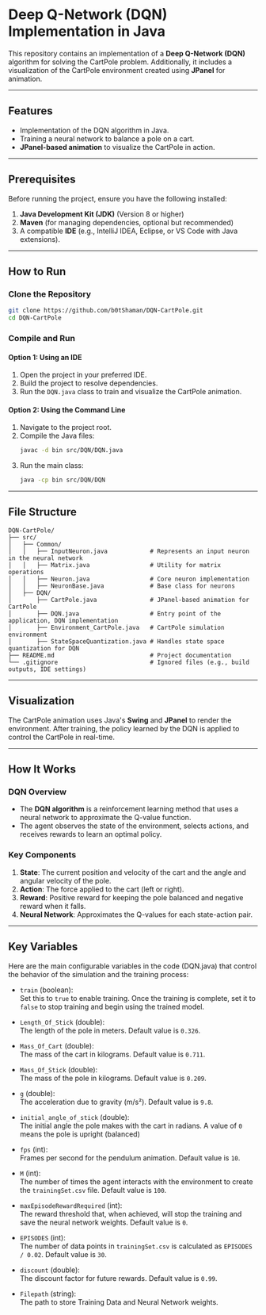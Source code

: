 # Deep Q-Network (DQN) Implementation in Java

This repository contains an implementation of a **Deep Q-Network (DQN)** algorithm for solving the CartPole problem. Additionally, it includes a visualization of the CartPole environment created using **JPanel** for animation.

---

## Features
- Implementation of the DQN algorithm in Java.
- Training a neural network to balance a pole on a cart.
- **JPanel-based animation** to visualize the CartPole in action.

---

## Prerequisites

Before running the project, ensure you have the following installed:

1. **Java Development Kit (JDK)** (Version 8 or higher)
2. **Maven** (for managing dependencies, optional but recommended)
3. A compatible **IDE** (e.g., IntelliJ IDEA, Eclipse, or VS Code with Java extensions).

---

## How to Run

### Clone the Repository
```bash
git clone https://github.com/b0tShaman/DQN-CartPole.git
cd DQN-CartPole
```

### Compile and Run

#### Option 1: Using an IDE
1. Open the project in your preferred IDE.
2. Build the project to resolve dependencies.
3. Run the `DQN.java` class to train and visualize the CartPole animation.

#### Option 2: Using the Command Line
1. Navigate to the project root.
2. Compile the Java files:
   ```bash
   javac -d bin src/DQN/DQN.java
   ```
3. Run the main class:
   ```bash
   java -cp bin src/DQN/DQN
   ```

---

## File Structure
```
DQN-CartPole/
├── src/
│   ├── Common/
│   │   ├── InputNeuron.java            # Represents an input neuron in the neural network
│   │   ├── Matrix.java                 # Utility for matrix operations
│   │   ├── Neuron.java                 # Core neuron implementation
│   │   ├── NeuronBase.java             # Base class for neurons
│   ├── DQN/
│       ├── CartPole.java               # JPanel-based animation for CartPole
│       ├── DQN.java                    # Entry point of the application, DQN implementation
│       ├── Environment_CartPole.java   # CartPole simulation environment
│       ├── StateSpaceQuantization.java # Handles state space quantization for DQN
├── README.md                           # Project documentation
└── .gitignore                          # Ignored files (e.g., build outputs, IDE settings)
```

---

## Visualization

The CartPole animation uses Java's **Swing** and **JPanel** to render the environment. After training, the policy learned by the DQN is applied to control the CartPole in real-time.

---

## How It Works

### DQN Overview
- The **DQN algorithm** is a reinforcement learning method that uses a neural network to approximate the Q-value function.
- The agent observes the state of the environment, selects actions, and receives rewards to learn an optimal policy.

### Key Components
1. **State**: The current position and velocity of the cart and the angle and angular velocity of the pole.
2. **Action**: The force applied to the cart (left or right).
3. **Reward**: Positive reward for keeping the pole balanced and negative reward when it falls.
4. **Neural Network**: Approximates the Q-values for each state-action pair.

---

## Key Variables

Here are the main configurable variables in the code (DQN.java) that control the behavior of the simulation and the training process:

- `train` (boolean):  
  Set this to `true` to enable training. Once the training is complete, set it to `false` to stop training and begin using the trained model.

- `Length_Of_Stick` (double):  
  The length of the pole in meters. Default value is `0.326`.

- `Mass_Of_Cart` (double):  
  The mass of the cart in kilograms. Default value is `0.711`.

- `Mass_Of_Stick` (double):  
  The mass of the pole in kilograms. Default value is `0.209`.

- `g` (double):  
  The acceleration due to gravity (m/s²). Default value is `9.8`.

- `initial_angle_of_stick` (double):  
  The initial angle the pole makes with the cart in radians. A value of `0` means the pole is upright (balanced)

- `fps` (int):  
  Frames per second for the pendulum animation. Default value is `10`.

- `M` (int):  
  The number of times the agent interacts with the environment to create the `trainingSet.csv` file. Default value is `100`.

- `maxEpisodeRewardRequired` (int):  
  The reward threshold that, when achieved, will stop the training and save the neural network weights. Default value is `0`.

- `EPISODES` (int):  
  The number of data points in `trainingSet.csv` is calculated as `EPISODES / 0.02`. Default value is `30`.

- `discount` (double):  
  The discount factor for future rewards. Default value is `0.99`.

- `Filepath` (string):  
  The path to store Training Data and Neural Network weights.


